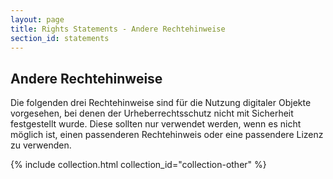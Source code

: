```yaml
---
layout: page
title: Rights Statements - Andere Rechtehinweise
section_id: statements
---
```


## Andere Rechtehinweise

Die folgenden drei Rechtehinweise sind für die Nutzung digitaler Objekte vorgesehen, bei denen der Urheberrechtsschutz nicht mit Sicherheit festgestellt wurde. Diese sollten nur verwendet werden, wenn es nicht möglich ist, einen passenderen Rechtehinweis oder eine passendere Lizenz zu verwenden.

{% include collection.html collection_id="collection-other" %}
